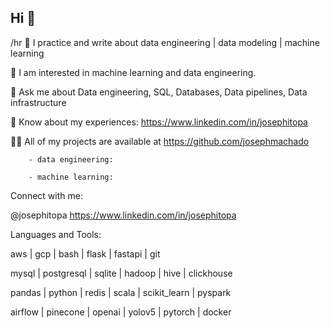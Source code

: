 ## Hi 👋
/hr
💞️ I practice and write about data engineering | data modeling | machine learning

👀 I am interested in machine learning and data engineering.

💬 Ask me about Data engineering, SQL, Databases, Data pipelines, Data infrastructure

📄 Know about my experiences: https://www.linkedin.com/in/josephitopa

👨‍💻 All of my projects are available at https://github.com/josephmachado
        
        - data engineering:

        - machine learning:

Connect with me:

@josephitopa https://www.linkedin.com/in/josephitopa

Languages and Tools:

 aws | gcp | bash | flask | fastapi | git 
 
 mysql | postgresql | sqlite | hadoop | hive | clickhouse
 
 pandas | python | redis | scala | scikit_learn | pyspark
 
 airflow | pinecone | openai | yolov5 | pytorch | docker 
